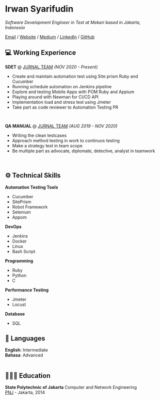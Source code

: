 # Irwan Syarifudin

_Software Development Engineer in Test at Mekari based in Jakarta, Indonesia_ <br>

[Email](mailto:irwansyarifudin16@gmail.com) / [Website](https://irwanhub2016.github.io/) / [Medium](https://irwansyarifudin16.medium.com/) / [LinkedIn](https://www.linkedin.com/in/irwan-syarifudin-331511120/) / [GitHub](https://github.com/irwanhub2016/)

## 💻 Working Experience

**SDET** @ [JURNAL TEAM](https://my.jurnal.id) _(NOV 2020 - Present)_ <br>
 - Create and maintain automation test using Site prism Ruby and Cucumber
 - Running schedule automation on Jenkins pipeline
 - Explore and testing Mobile Apps with POM Ruby and Appium
 - Playing around with Newman for CI/CD API
 - Implementation load and stress test using Jmeter 
 - Take part as code reviewer to Automation Testing PR

<br>

**QA MANUAL** @ [JURNAL TEAM](https://my.jurnal.id) _(AUG 2019 - NOV 2020)_ <br>
  - Writing the clean testcases
  - Approach method testing in work to continuos testing
  - Make a strategy test in team scope
  - Be multiple part as advocate, diplomate, detective, analyst in teamwork
<br>

<!-- **Google Season of Docs 2020 | Technical Writer** @ [GraphQL Foundation](https://foundation.graphql.org/) _(Aug 2020 - Jan 2021)_ <br>
[Google Season of Docs](https://developers.google.com/season-of-docs/docs/participants) is a program matching experienced technical writers with open source organizations.
  - Created a [Frequently Asked Questions (FAQ) resource](https://graphql.org/faq/) for graphql.org, including all the content and page functionality
  - Triaged issues and reviewed pull requests to the [GraphQL website](https://github.com/graphql/graphql.github.io/)
  - Wrote [internal documentation](https://github.com/graphql/graphql.github.io/blob/source/CONTRIBUTING.md) to improve the contributing experience
  - **_Technologies used:_** CSS, React, TypeScript, Gatsby, GraphQL.
<br><br>

## 🗞 Writing Experience

_This section only accounts for work done post-career change._
<br><br>

**Contributing Writer** @ [Future of Sex](https://futureofsex.net/author/carolyn/) _(Dec 2020 - Present)_ <br>
Online publication that provides insights into the future of human sex and sexuality.
  - Writing regular features focused on sexual health and identity
  - Reporting on events that are relevant to the sex tech community
  - **_Selected articles:_**
    - [Does Having an IUD Make You a Biohacker or a Cyborg?](https://futureofsex.net/augmentation/does-having-an-iud-make-you-a-biohacker-or-a-cyborg/)
    - [Exploring Queerness By Switching Up My Vibrators](https://futureofsex.net/sex-tech/exploring-queerness-by-switching-up-my-vibrators/)
    - [Future of Fingering: Lessons Learned from the Award-Winning Tentilex Project](https://futureofsex.net/sex-tech/future-of-fingering-lessons-learned-from-the-award-winning-tentilex-project/)
<br><br>
  
## 🏆 Accomplishments

**Won First Place** @ [Rainbows End Sex Tech Hackathon](https://hack.touchyfeely.tech/) _(May 2021)_ <br>
Built [Tentilex](https://workwithcarolyn.com/blog/tentilex), a wearable armband that records your hand movement and generates a live 3D-model. 

**Top Author Recognition** @ [DEV](https://dev.to/) _(2019 - 2020)_ <br>
Named one of the Top 500 authors in 2019. Also wrote two articles that ranked in the weekly Top 7:
  - [How to remove condescending language from documentation](https://dev.to/meeshkan/how-to-remove-condescending-language-from-documentation-4a5p)
  - [Onboarding a junior developer to your team? Here's 12 tips.](https://dev.to/carolstran/onboarding-a-junior-developer-to-your-team-here-s-12-tips-4g3a)
<br><br>

**Won Best Project** @ [Geek Girl Carrots Berlin Hackathon](http://www.hacklikeagirl.co/) _(Oct 2017)_<br>
Created [Qarma](https://github.com/lcorr8/qarma), an online platform to report and retrieve lost & found objects for travelers abroad.
<br><br> -->

## ⚙️ Technical Skills

**Automation Testing Tools** <br>
 - Cucumber
 - SitePrism
 - Robot Framework
 - Selenium
 - Appom

**DevOps** <br>
 - Jenkins
 - Docker
 - Linux
 - Bash Script

**Programming** <br>
 - Ruby
 - Python
 - C

**Performance Testing** <br>
 - Jmeter
 - Locust

**Database** <br>
 - SQL

## 💬 Languages

**English**: Intermediate <br>
**Bahasa**: Advanced
<br><br>

## 👩🏼‍🎓 Education

**State Polytechnic of Jakarta** Computer and Network Engineering<br>
[PNJ](https://www.pnj.ac.id/) - Jakarta, 2014
